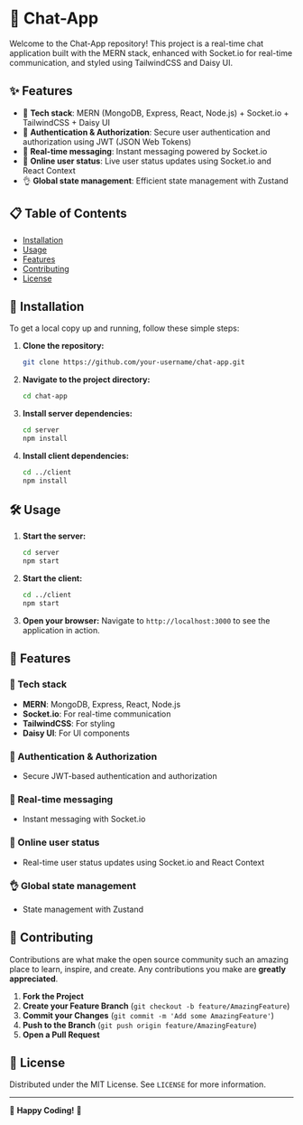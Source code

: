 # 📱 Chat-App

Welcome to the Chat-App repository! This project is a real-time chat application built with the MERN stack, enhanced with Socket.io for real-time communication, and styled using TailwindCSS and Daisy UI.

## ✨ Features

- 🌟 **Tech stack**: MERN (MongoDB, Express, React, Node.js) + Socket.io + TailwindCSS + Daisy UI
- 🎃 **Authentication & Authorization**: Secure user authentication and authorization using JWT (JSON Web Tokens)
- 👾 **Real-time messaging**: Instant messaging powered by Socket.io
- 🚀 **Online user status**: Live user status updates using Socket.io and React Context
- 👌 **Global state management**: Efficient state management with Zustand

## 📋 Table of Contents

- [Installation](#installation)
- [Usage](#usage)
- [Features](#features)
- [Contributing](#contributing)
- [License](#license)

## 🚀 Installation

To get a local copy up and running, follow these simple steps:

1. **Clone the repository:**
    ```sh
    git clone https://github.com/your-username/chat-app.git
    ```

2. **Navigate to the project directory:**
    ```sh
    cd chat-app
    ```

3. **Install server dependencies:**
    ```sh
    cd server
    npm install
    ```

4. **Install client dependencies:**
    ```sh
    cd ../client
    npm install
    ```

## 🛠 Usage

1. **Start the server:**
    ```sh
    cd server
    npm start
    ```

2. **Start the client:**
    ```sh
    cd ../client
    npm start
    ```

3. **Open your browser:**
    Navigate to `http://localhost:3000` to see the application in action.

## 📌 Features

### 🌟 Tech stack

- **MERN**: MongoDB, Express, React, Node.js
- **Socket.io**: For real-time communication
- **TailwindCSS**: For styling
- **Daisy UI**: For UI components

### 🎃 Authentication & Authorization

- Secure JWT-based authentication and authorization

### 👾 Real-time messaging

- Instant messaging with Socket.io

### 🚀 Online user status

- Real-time user status updates using Socket.io and React Context

### 👌 Global state management

- State management with Zustand

## 🤝 Contributing

Contributions are what make the open source community such an amazing place to learn, inspire, and create. Any contributions you make are **greatly appreciated**.

1. **Fork the Project**
2. **Create your Feature Branch** (`git checkout -b feature/AmazingFeature`)
3. **Commit your Changes** (`git commit -m 'Add some AmazingFeature'`)
4. **Push to the Branch** (`git push origin feature/AmazingFeature`)
5. **Open a Pull Request**

## 📄 License

Distributed under the MIT License. See `LICENSE` for more information.

---

🌟 **Happy Coding!** 🌟
